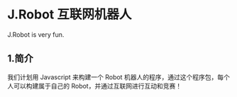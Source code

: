J.Robot 互联网机器人
====================
J.Robot is very fun.

1.简介
------

我们计划用 Javascript 来构建一个 Robot 机器人的程序，通过这个程序包，每个人可以构建属于自己的 Robot，并通过互联网进行互动和竞赛！

